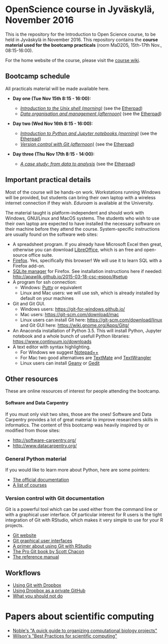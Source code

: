 # OpenScience course in Jyväskylä, November 2016

This is the repository for the Introduction to Open Science course, to be held
in Jyväskylä in November 2016. This repository contains the **course material
used for the bootcamp practicals** (room MaD205, 15th-17th Nov., 08:15-16:00).

For the home website of the course, please visit the
[course wiki](https://github.com/OpenScienceCourse-JyU-2015/courseMaterial/wiki).

## Bootcamp schedule

All practicals material will be made available here.

- **Day one (Tue Nov 15th 8:15 - 16:00):**
	- *[Introduction to the Unix shell (morning)](day-01-am_the-unix-shell/introduction-unix-shell.md)* (see the [Etherpad](https://etherpad.wikimedia.org/p/jyybio_day-01-am_the-unix-shell))  
  - *[Data organisation and management (afternoon)](day-01-pm_data-organisation-management/data-organisation-management.md)* (see the [Etherpad](https://etherpad.wikimedia.org/p/jyybio_day-01-pm_data-organisation))

- **Day two (Wed Nov 16th 8:15 - 16:00):**
  - *[Introduction to Python and Jupyter notebooks (morning)](day-02-am_intro-to-python/python-jupyter-introduction.md)* (see the [Etherpad](https://etherpad.wikimedia.org/p/jyybio_day-02-am_intro-to-python))
  - *[Version control with Git (afternoon)](day-02-pm_version-control/version-control-with-git.md)* (see the [Etherpad](https://etherpad.wikimedia.org/p/jyybio_day-02-pm_version-control))

- **Day three (Thu Nov 17th 8:15 - 14:00):**
  - *[A case study: from data to analysis](day-03_case-study/case-study-fish-protein-evolution)*
    (see the [Etherpad](https://etherpad.wikimedia.org/p/jyybio_day-03_case-study))

## Important practical details

Most of the course will be hands-on work. Workstations running Windows will be
provided, but students can bring their own laptop with a wireless internet
connection if they wish. *Eduroam* is available at the University.

The material taught is platform-independent and should work with Windows,
GNU/Linux and MacOS systems. The students who wish to use their own laptop are
expected to have installed the necessary software on their machine before they
attend the course. System-specific instructions are usually found on the
software web sites:

- A spreadsheet program. If you already have Microsoft Excel then great,
  otherwise you can download [LibreOffice](http://www.libreoffice.org/), which
  is an free and open-source office suite.
- [Firefox](https://www.mozilla.org/en-US/firefox/new/). Yes, specifically this
  browser! We will use it to learn SQL with a Firefox add-on.
- [SQLite manager](https://addons.mozilla.org/en-US/firefox/addon/sqlite-manager/)
  for Firefox. See installation instructions here if needed:
  http://apawlik.github.io/2015-03-18-csc-espoo/#setup
- A program for ssh connection:
  + Windows: [Putty](http://www.putty.org/) or equivalent
  + Linux and Mac users: we will use ssh, which is already installed by default
    on your machines
- Git and Git GUI. 
  + Windows users: https://git-for-windows.github.io/
  + Mac users: https://git-scm.com/download/mac 
  + Linux users can install Git here: https://git-scm.com/download/linux and
    Git GUI here: https://wiki.gnome.org/Apps/Gitg/
- An Anaconda installation of Python 3.5. This will install Python, Jupyter
  notebook and a whole bunch of usefull Python libraries:
  https://www.continuum.io/downloads
- A text editor with syntax highlighting.
  + For Windows we suggest [Notepad++](https://notepad-plus-plus.org/)
  + For Mac two good alternatives are [TextMate](https://macromates.com/) and
    [TextWrangler](http://www.barebones.com/products/TextWrangler/download.html)
  + Linux users can install [Geany](https://www.geany.org/) or
    [Gedit](https://wiki.gnome.org/Apps/Gedit)

## Other resources

These are online resources of interest for people attending the bootcamp.

#### Software and Data Carpentry

If you must only visit two sites, those are the ones! Software and Data
Carpentry provides a lot of great material to improve researchers skills in
informatics. The content of this bootcamp was heavily inspired by or modified
from those sites:

- http://software-carpentry.org/
- http://www.datacarpentry.org/

### General Python material

If you would like to learn more about Python, here are some pointers:

- [The official documentation](https://docs.python.org/3/)
- [A list of courses](https://wiki.python.org/moin/PythonTraining)

### Version control with Git documentation

Git is a powerful tool which can be used either from the command line or with a
graphical user interface. Of particular interest for R users is the tight
integration of Git with RStudio, which makes it very simple to use for your R
projects.

- [Git website](http://git-scm.com/)
- [Git graphical user interfaces](http://git-scm.com/download/gui/linux)
- [A primer about using Git with RStudio](https://support.rstudio.com/hc/en-us/articles/200532077-Version-Control-with-Git-and-SVN)
- [The Pro Git book by Scott Chacon](http://git-scm.com/book)
- [The reference manual](http://git-scm.com/docs)

## Workflows

- [Using Git with Dropbox](http://blog.shvetsov.com/2013/04/using-git-with-dropbox.html)
- [Using Dropbox as a private GitHub](http://jetheis.com/blog/2013/02/17/using-dropbox-as-a-private-github/)
- [What you should not do](http://xkcd.com/1296/)

# Papers about scientific computing

- [Noble's "A quick guide to organizing computational biology projects"](http://journals.plos.org/ploscompbiol/article?id=10.1371/journal.pcbi.1000424)
- [Wilson's "Best Practices for scientific computing"](TODO_ADD_LINK)
